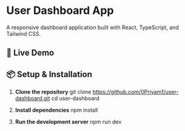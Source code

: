 # User Dashboard App

A responsive dashboard application built with React, TypeScript, and Tailwind CSS.

## 🚀 Live Demo

[**Live URL**]:-https://user-dashboard-assign.vercel.app/

## 📦 Setup & Installation

1. **Clone the repository**
   git clone https://github.com/0Priyam1/user-dashboard.git
   cd user-dashboard

2. **Install dependencies**
   npm install

3. **Run the development server**
  npm run dev
   

